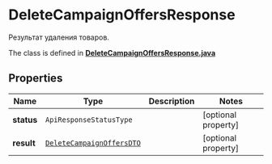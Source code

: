 

# DeleteCampaignOffersResponse

Результат удаления товаров.

The class is defined in **[DeleteCampaignOffersResponse.java](../../src/main/java/org/openapitools/model/DeleteCampaignOffersResponse.java)**

## Properties

Name | Type | Description | Notes
------------ | ------------- | ------------- | -------------
**status** | `ApiResponseStatusType` |  |  [optional property]
**result** | [`DeleteCampaignOffersDTO`](DeleteCampaignOffersDTO.md) |  |  [optional property]




